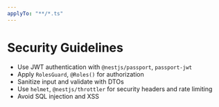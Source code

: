 ```yaml
---
applyTo: "**/*.ts"
---
```


# Security Guidelines

- Use JWT authentication with `@nestjs/passport`, `passport-jwt`
- Apply `RolesGuard`, `@Roles()` for authorization
- Sanitize input and validate with DTOs
- Use `helmet`, `@nestjs/throttler` for security headers and rate limiting
- Avoid SQL injection and XSS
